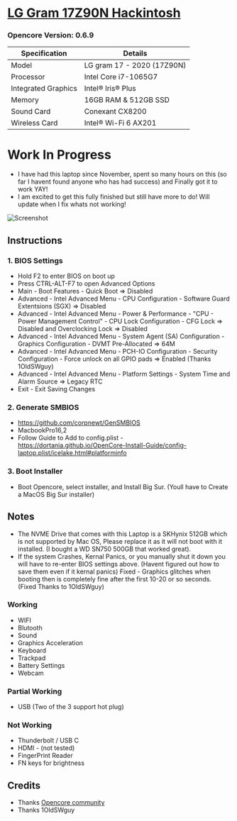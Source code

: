 # [LG Gram 17Z90N Hackintosh](https://www.lg.com/us/laptops/lg-17z90n-r.aac8u1-ultra-slim-laptop)
### Opencore Version: 0.6.9
| Specification       | Details                                 |
| ------------------- | --------------------------------------- |
| Model               | LG gram 17 - 2020 (17Z90N)              |
| Processor           | Intel Core i7-1065G7                    |
| Integrated Graphics | Intel® Iris® Plus                       |
| Memory              | 16GB RAM & 512GB SSD                    |
| Sound Card          | Conexant CX8200                         |
| Wireless Card       | Intel® Wi-Fi 6 AX201                    |

# Work In Progress
- I have had this laptop since November, spent so many hours on this (so far I havent found anyone who has had success) and Finally got it to work YAY!
- I am excited to get this fully finished but still have more to do! Will update when I fix whats not working!

![Screenshot](/Images/AboutThisMac.png)

## Instructions
### 1. BIOS Settings
- Hold F2 to enter BIOS on boot up
- Press CTRL-ALT-F7 to open Advanced Options
- Main - Boot Features - Quick Boot => Disabled
- Advanced - Intel Advanced Menu - CPU Configuration - Software Guard Extentsions (SGX) => Disabled
- Advanced - Intel Advanced Menu - Power & Performance - "CPU - Power Management Control" - CPU Lock Configuration - CFG Lock => Disabled and Overclocking Lock => Disabled 
- Advanced - Intel Advanced Menu - System Agent (SA) Configuration - Graphics Configuration - DVMT Pre-Allocated => 64M
- Advanced - Intel Advanced Menu - PCH-IO Configuration - Security Configuration - Force unlock on all GPIO pads => Enabled (Thanks 1OldSWguy)
- Advanced - Intel Advanced Menu - Platform Settings - System Time and Alarm Source => Legacy RTC
- Exit - Exit Saving Changes

### 2. Generate SMBIOS
- https://github.com/corpnewt/GenSMBIOS
- MacbookPro16,2
- Follow Guide to Add to config.plist - https://dortania.github.io/OpenCore-Install-Guide/config-laptop.plist/icelake.html#platforminfo

### 3. Boot Installer
- Boot Opencore, select installer, and Install Big Sur. (Youll have to Create a MacOS Big Sur installer)

## Notes
- The NVME Drive that comes with this Laptop is a SKHynix 512GB which is not supported by Mac OS, Please replace it as it will not boot with it installed. (I bought a WD SN750 500GB that worked great).
- If the system Crashes, Kernal Panics, or you manually shut it down you will have to re-enter BIOS settings above. (Havent figured out how to save them even if it kernal panics)
Fixed - Graphics glitches when booting then is completely fine after the first 10-20 or so seconds. (Fixed Thanks to 1OldSWguy)

### Working
- WIFI
- Blutooth
- Sound
- Graphics Acceleration
- Keyboard
- Trackpad
- Battery Settings
- Webcam

### Partial Working
- USB (Two of the 3 support hot plug)
### Not Working
- Thunderbolt /  USB C
- HDMI - (not tested)
- FingerPrint Reader
- FN keys for brightness

## Credits
- Thanks [Opencore community](https://github.com/acidanthera/OpenCorePkg)
- Thanks 1OldSWguy

